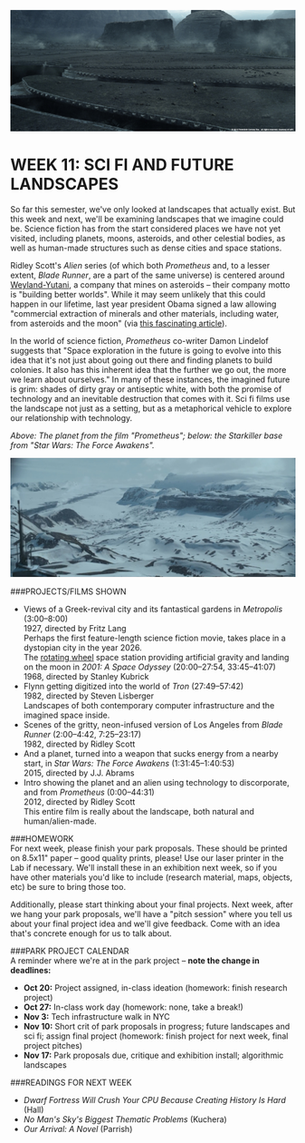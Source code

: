 ![The planet from the film "Prometheus".](https://raw.githubusercontent.com/jeffThompson/TechnologyAndTheLandscape/master/Images/Week11/PrometheusPlanet.jpg)

WEEK 11: SCI FI AND FUTURE LANDSCAPES
====

So far this semester, we've only looked at landscapes that actually exist. But this week and next, we'll be examining landscapes that we imagine could be. Science fiction has from the start considered places we have not yet visited, including planets, moons, asteroids, and other celestial bodies, as well as human-made structures such as dense cities and space stations.

Ridley Scott's *Alien* series (of which both *Prometheus* and, to a lesser extent, *Blade Runner*, are a part of the same universe) is centered around [Weyland-Yutani](http://avp.wikia.com/wiki/Weyland-Yutani), a company that mines on asteroids – their company motto is "building better worlds". While it may seem unlikely that this could happen in our lifetime, last year president Obama signed a law allowing "commercial extraction of minerals and other materials, including water, from asteroids and the moon" (via [this fascinating article](http://phys.org/news/2015-12-space-law-interplanetary-gold.html)).

In the world of science fiction, *Prometheus* co-writer Damon Lindelof suggests that "Space exploration in the future is going to evolve into this idea that it's not just about going out there and finding planets to build colonies. It also has this inherent idea that the further we go out, the more we learn about ourselves." In many of these instances, the imagined future is grim: shades of dirty gray or antiseptic white, with both the promise of technology and an inevitable destruction that comes with it. Sci fi films use the landscape not just as a setting, but as a metaphorical vehicle to explore our relationship with technology.

*Above: The planet from the film "Prometheus"; below: the Starkiller base from "Star Wars: The Force Awakens".*

![The Starkiller base from "Star Wars: The Force Awakens".](https://raw.githubusercontent.com/jeffThompson/TechnologyAndTheLandscape/master/Images/Week11/StarkillerBase.jpg)

###PROJECTS/FILMS SHOWN  
* Views of a Greek-revival city and its fantastical gardens in *Metropolis* (3:00–8:00)  
1927, directed by Fritz Lang  
Perhaps the first feature-length science fiction movie, takes place in a dystopian city in the year 2026.  
The [rotating wheel](https://en.wikipedia.org/wiki/Rotating_wheel_space_station) space station providing artificial gravity and landing on the moon in *2001: A Space Odyssey* (20:00–27:54, 33:45–41:07)
1968, directed by Stanley Kubrick  
* Flynn getting digitized into the world of *Tron* (27:49–57:42)  
1982, directed by Steven Lisberger  
Landscapes of both contemporary computer infrastructure and the imagined space inside.  
* Scenes of the gritty, neon-infused version of Los Angeles from *Blade Runner* (2:00–4:42, 7:25–23:17)  
1982, directed by Ridley Scott  
* And a planet, turned into a weapon that sucks energy from a nearby start, in *Star Wars: The Force Awakens* (1:31:45–1:40:53)  
2015, directed by J.J. Abrams  
* Intro showing the planet and an alien using technology to discorporate, and from *Prometheus* (0:00–44:31)  
2012, directed by Ridley Scott  
This entire film is really about the landscape, both natural and human/alien-made.  

###HOMEWORK  
For next week, please finish your park proposals. These should be printed on 8.5x11" paper – good quality prints, please! Use our laser printer in the Lab if necessary. We'll install these in an exhibition next week, so if you have other materials you'd like to include (research material, maps, objects, etc) be sure to bring those too.

Additionally, please start thinking about your final projects. Next week, after we hang your park proposals, we'll have a "pitch session" where you tell us about your final project idea and we'll give feedback. Come with an idea that's concrete enough for us to talk about.

###PARK PROJECT CALENDAR  
A reminder where we're at in the park project – **note the change in deadlines:**

* **Oct 20:** Project assigned, in-class ideation (homework: finish research project)  
* **Oct 27:** In-class work day (homework: none, take a break!)  
* **Nov 3:** Tech infrastructure walk in NYC   
* **Nov 10:** Short crit of park proposals in progress; future landscapes and sci fi; assign final project (homework: finish project for next week, final project pitches)  
* **Nov 17:** Park proposals due, critique and exhibition install; algorithmic landscapes  

###READINGS FOR NEXT WEEK  
* *Dwarf Fortress Will Crush Your CPU Because Creating History Is Hard* (Hall)  
* *No Man's Sky's Biggest Thematic Problems* (Kuchera)  
* *Our Arrival: A Novel* (Parrish)  
